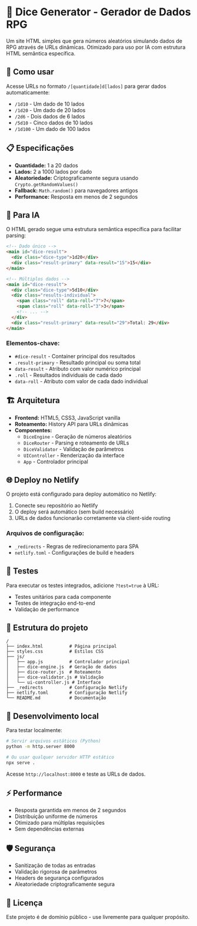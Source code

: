 # 🎲 Dice Generator - Gerador de Dados RPG

Um site HTML simples que gera números aleatórios simulando dados de RPG através de URLs dinâmicas. Otimizado para uso por IA com estrutura HTML semântica específica.

## 🚀 Como usar

Acesse URLs no formato `/[quantidade]d[lados]` para gerar dados automaticamente:

- `/1d10` - Um dado de 10 lados
- `/1d20` - Um dado de 20 lados  
- `/2d6` - Dois dados de 6 lados
- `/5d10` - Cinco dados de 10 lados
- `/1d100` - Um dado de 100 lados

## 📋 Especificações

- **Quantidade:** 1 a 20 dados
- **Lados:** 2 a 1000 lados por dado
- **Aleatoriedade:** Criptograficamente segura usando `Crypto.getRandomValues()`
- **Fallback:** `Math.random()` para navegadores antigos
- **Performance:** Resposta em menos de 2 segundos

## 🤖 Para IA

O HTML gerado segue uma estrutura semântica específica para facilitar parsing:

```html
<!-- Dado único -->
<main id="dice-result">
  <div class="dice-type">1d20</div>
  <div class="result-primary" data-result="15">15</div>
</main>

<!-- Múltiplos dados -->
<main id="dice-result">
  <div class="dice-type">5d10</div>
  <div class="results-individual">
    <span class="roll" data-roll="7">7</span>
    <span class="roll" data-roll="3">3</span>
    <!-- ... -->
  </div>
  <div class="result-primary" data-result="29">Total: 29</div>
</main>
```

### Elementos-chave:
- `#dice-result` - Container principal dos resultados
- `.result-primary` - Resultado principal ou soma total
- `data-result` - Atributo com valor numérico principal
- `.roll` - Resultados individuais de cada dado
- `data-roll` - Atributo com valor de cada dado individual

## 🏗️ Arquitetura

- **Frontend:** HTML5, CSS3, JavaScript vanilla
- **Roteamento:** History API para URLs dinâmicas
- **Componentes:**
  - `DiceEngine` - Geração de números aleatórios
  - `DiceRouter` - Parsing e roteamento de URLs
  - `DiceValidator` - Validação de parâmetros
  - `UIController` - Renderização da interface
  - `App` - Controlador principal

## 🌐 Deploy no Netlify

O projeto está configurado para deploy automático no Netlify:

1. Conecte seu repositório ao Netlify
2. O deploy será automático (sem build necessário)
3. URLs de dados funcionarão corretamente via client-side routing

### Arquivos de configuração:
- `_redirects` - Regras de redirecionamento para SPA
- `netlify.toml` - Configurações de build e headers

## 🧪 Testes

Para executar os testes integrados, adicione `?test=true` à URL:
- Testes unitários para cada componente
- Testes de integração end-to-end
- Validação de performance

## 📁 Estrutura do projeto

```
/
├── index.html          # Página principal
├── styles.css          # Estilos CSS
├── js/
│   ├── app.js          # Controlador principal
│   ├── dice-engine.js  # Geração de dados
│   ├── dice-router.js  # Roteamento
│   ├── dice-validator.js # Validação
│   └── ui-controller.js # Interface
├── _redirects          # Configuração Netlify
├── netlify.toml        # Configuração Netlify
└── README.md           # Documentação
```

## 🔧 Desenvolvimento local

Para testar localmente:

```bash
# Servir arquivos estáticos (Python)
python -m http.server 8000

# Ou usar qualquer servidor HTTP estático
npx serve .
```

Acesse `http://localhost:8000` e teste as URLs de dados.

## ⚡ Performance

- Resposta garantida em menos de 2 segundos
- Distribuição uniforme de números
- Otimizado para múltiplas requisições
- Sem dependências externas

## 🛡️ Segurança

- Sanitização de todas as entradas
- Validação rigorosa de parâmetros
- Headers de segurança configurados
- Aleatoriedade criptograficamente segura

## 📄 Licença

Este projeto é de domínio público - use livremente para qualquer propósito.